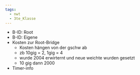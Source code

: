 ```yaml
---
tags:
  - nwt
  - 3te_Klasse
---
```

- B-ID: Root
- B-ID: Eigene
- Kosten zur Root-Bridge
	- Kosten hängen von der gschw ab
	- zb 10gig = 2, 1gig = 4
	- wurde 2004 erwirternt und neue weichte wurden gesetzt
	- 10 gig dann 2000
- Timer-info